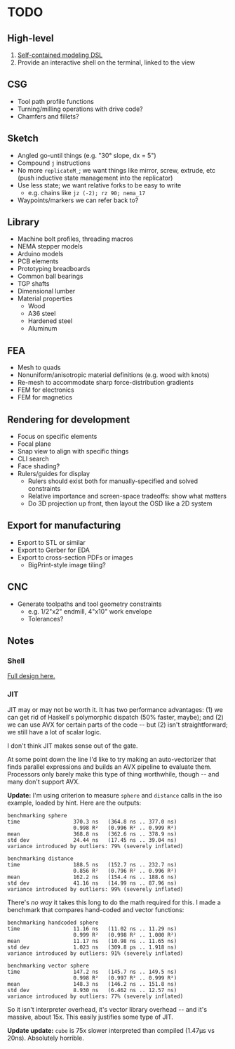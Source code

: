 # TODO
## High-level
1. [Self-contained modeling DSL](design/model-dsl.md)
2. Provide an interactive shell on the terminal, linked to the view


## CSG
+ Tool path profile functions
+ Turning/milling operations with drive code?
+ Chamfers and fillets?


## Sketch
+ Angled go-until things (e.g. "30° slope, dx = 5")
+ Compound `j` instructions
+ No more `replicateM_`; we want things like mirror, screw, extrude, etc (push
  inductive state management into the replicator)
+ Use less state; we want relative forks to be easy to write
  + e.g. chains like `jz (-2); rz 90; nema_17`
+ Waypoints/markers we can refer back to?


## Library
+ Machine bolt profiles, threading macros
+ NEMA stepper models
+ Arduino models
+ PCB elements
+ Prototyping breadboards
+ Common ball bearings
+ TGP shafts
+ Dimensional lumber
+ Material properties
  + Wood
  + A36 steel
  + Hardened steel
  + Aluminum


## FEA
+ Mesh to quads
+ Nonuniform/anisotropic material definitions (e.g. wood with knots)
+ Re-mesh to accommodate sharp force-distribution gradients
+ FEM for electronics
+ FEM for magnetics


## Rendering for development
+ Focus on specific elements
+ Focal plane
+ Snap view to align with specific things
+ CLI search
+ Face shading?
+ Rulers/guides for display
  + Rulers should exist both for manually-specified and solved constraints
  + Relative importance and screen-space tradeoffs: show what matters
  + Do 3D projection up front, then layout the OSD like a 2D system


## Export for manufacturing
+ Export to STL or similar
+ Export to Gerber for EDA
+ Export to cross-section PDFs or images
  + BigPrint-style image tiling?


## CNC
+ Generate toolpaths and tool geometry constraints
  + e.g. 1/2"x2" endmill, 4"x10" work envelope
  + Tolerances?


## Notes
### Shell
[Full design here.](design/shell.md)


### JIT
JIT may or may not be worth it. It has two performance advantages: (1) we can
get rid of Haskell's polymorphic dispatch (50% faster, maybe); and (2) we can
use AVX for certain parts of the code -- but (2) isn't straightforward; we still
have a lot of scalar logic.

I don't think JIT makes sense out of the gate.

At some point down the line I'd like to try making an auto-vectorizer that finds
parallel expressions and builds an AVX pipeline to evaluate them. Processors
only barely make this type of thing worthwhile, though -- and many don't support
AVX.

**Update:** I'm using criterion to measure `sphere` and `distance` calls in the
iso example, loaded by hint. Here are the outputs:

```
benchmarking sphere
time                 370.3 ns   (364.8 ns .. 377.0 ns)
                     0.998 R²   (0.996 R² .. 0.999 R²)
mean                 368.8 ns   (362.6 ns .. 378.9 ns)
std dev              24.44 ns   (17.45 ns .. 39.04 ns)
variance introduced by outliers: 79% (severely inflated)

benchmarking distance
time                 188.5 ns   (152.7 ns .. 232.7 ns)
                     0.856 R²   (0.796 R² .. 0.996 R²)
mean                 162.2 ns   (154.4 ns .. 188.6 ns)
std dev              41.16 ns   (14.99 ns .. 87.96 ns)
variance introduced by outliers: 99% (severely inflated)
```

There's _no way_ it takes this long to do the math required for this. I made a
benchmark that compares hand-coded and vector functions:

```
benchmarking handcoded sphere
time                 11.16 ns   (11.02 ns .. 11.29 ns)
                     0.999 R²   (0.998 R² .. 1.000 R²)
mean                 11.17 ns   (10.98 ns .. 11.65 ns)
std dev              1.023 ns   (309.8 ps .. 1.918 ns)
variance introduced by outliers: 91% (severely inflated)

benchmarking vector sphere
time                 147.2 ns   (145.7 ns .. 149.5 ns)
                     0.998 R²   (0.997 R² .. 0.999 R²)
mean                 148.3 ns   (146.2 ns .. 151.8 ns)
std dev              8.930 ns   (6.462 ns .. 12.57 ns)
variance introduced by outliers: 77% (severely inflated)
```

So it isn't interpreter overhead, it's vector library overhead -- and it's
massive, about 15x. This easily justifies some type of JIT.

**Update update:** `cube` is 75x slower interpreted than compiled (1.47μs vs
20ns). Absolutely horrible.
